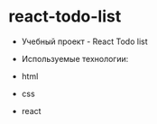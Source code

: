 # react-todo-list

- Учебный проект - React Todo list

- Используемые технологии:
- html
- css
- react
